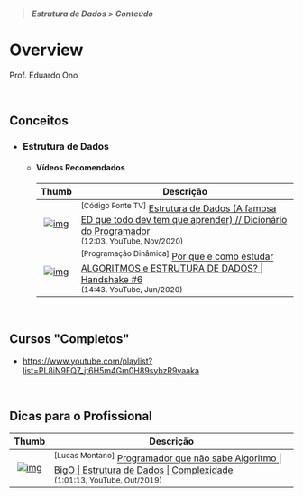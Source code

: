 > ##### Estrutura de Dados > Conteúdo

# Overview

Prof. Eduardo Ono

<br>

## Conceitos

* ### Estrutura de Dados

  * #### Vídeos Recomendados

    | Thumb | Descrição |
    | :-: | --- |
    | [![img](https://img.youtube.com/vi/EfF1M7myAyY/default.jpg)](https://youtu.be/EfF1M7myAyY) | <sup>[Código Fonte TV]</sup> [Estrutura de Dados (A famosa ED que todo dev tem que aprender) // Dicionário do Programador](https://www.youtube.com/watch?v=EfF1M7myAyY)<br><sub>(12:03, YouTube, Nov/2020)</sub>
    | [![img](https://img.youtube.com/vi/SqBgnMgFQTU/default.jpg)](https://youtu.be/SqBgnMgFQTU) | <sup>[Programação Dinâmica]</sup> [Por que e como estudar ALGORITMOS e ESTRUTURA DE DADOS? \| Handshake #6](https://www.youtube.com/watch?v=SqBgnMgFQTU)<br><sub>(14:43, YouTube, Jun/2020)</sub>

<br>

## Cursos "Completos"

* https://www.youtube.com/playlist?list=PL8iN9FQ7_jt6H5m4Gm0H89sybzR9yaaka

<br>

## Dicas para o Profissional

| Thumb | Descrição |
| :-: | --- |
| [![img](https://img.youtube.com/vi/l8LgRx1Lqs0/default.jpg)](https://youtu.be/l8LgRx1Lqs0) | <sup>[Lucas Montano]</sup> [Programador que não sabe Algoritmo \| BigO \| Estrutura de Dados \| Complexidade](https://www.youtube.com/watch?v=l8LgRx1Lqs0)<br><sub>(1:01:13, YouTube, Out/2019)</sub>

<br>
